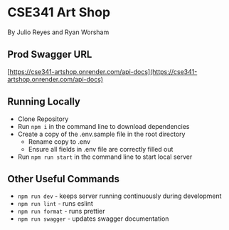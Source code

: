 # CSE341 Art Shop

By Julio Reyes and Ryan Worsham

## Prod Swagger URL

[https://cse341-artshop.onrender.com/api-docs](https://cse341-artshop.onrender.com/api-docs)

## Running Locally

- Clone Repository
- Run `npm i` in the command line to download dependencies
- Create a copy of the .env.sample file in the root directory
  - Rename copy to .env
  - Ensure all fields in .env file are correctly filled out
- Run `npm run start` in the command line to start local server

## Other Useful Commands

- `npm run dev` - keeps server running continuously during development
- `npm run lint` - runs eslint
- `npm run format` - runs prettier
- `npm run swagger` - updates swagger documentation
